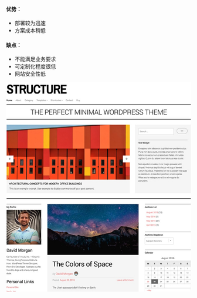 #### 优势： 

- 部署较为迅速
- 方案成本稍低

#### 缺点： 

- 不能满足业务要求
- 可定制化程度很低
- 网站安全性低

![独立平台](/assets/img/step1_2.jpg)